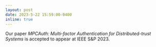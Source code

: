 ```yaml
---
layout: post
date: 2023-5-22 15:59:00-0400
inline: true
---
```


Our paper *MPCAuth: Multi-factor Authentication for Distributed-trust Systems* is accepted to appear at IEEE S&P 2023.